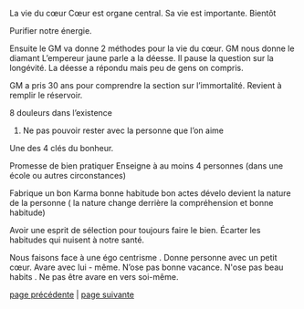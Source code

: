 La vie du cœur
Cœur est organe central. Sa vie est importante.
Bientôt

Purifier notre énergie.

Ensuite le GM va donne 2 méthodes pour la vie du cœur.
GM nous donne le diamant 
L’empereur jaune parle a la déesse. 
Il pause la question sur la longévité. La déesse a répondu mais peu de gens on compris. 

GM a pris 30 ans pour comprendre la section sur l’immortalité.
Revient à remplir le réservoir.

8 douleurs dans l’existence
1. Ne pas pouvoir rester avec la personne que l’on aime

Une des 4 clés du bonheur.

Promesse de bien pratiquer
Enseigne à au moins 4 personnes (dans une école ou autres circonstances)

Fabrique un bon Karma
bonne habitude bon actes dévelo
devient la nature de la personne ( la nature change derrière la compréhension et bonne habitude)

Avoir une esprit de sélection pour toujours faire le bien. 
Écarter les habitudes qui nuisent à notre santé.

Nous faisons face à une égo centrisme . Donne personne avec un petit cœur. Avare avec lui - même. N’ose pas bonne vacance. N'ose pas beau habits . Ne pas être avare en vers soi-même. 


[page précédente](2024-04-14-05.md) | [page suivante](2024-04-14-07.md)